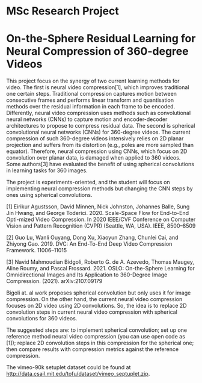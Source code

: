 # MSc Research Project
# **On-the-Sphere Residual Learning for Neural Compression of 360-degree Videos**

This  project focus on the synergy of two current learning methods for video. The  first is neural video compression[1], which improves traditional one certain  steps. Traditional compression captures motion between consecutive frames and  performs linear transform and quantisation methods over the residual  information in each frame to be encoded. Differently, neural video  compression uses methods such as convolutional neural networks (CNNs) to  capture motion and encoder-decoder architectures to propose to compress  residual data. The second is spherical convolutional neural networks (CNNs)  for 360-degree videos. The current compression of such 360-degree videos  intensively relies on 2D planar projection and suffers from its distortion  (e.g., poles are more sampled than equator). Therefore, neural compression  using CNNs, which focus on 2D convolution over planar data, is damaged when  applied to 360 videos. Some authors[3] have evaluated the benefit of using  spherical convolutions in learning tasks for 360 images.          

The project is experiments-oriented, and the student will focus on  implementing neural compression methods but changing the CNN steps by ones  using spherical convolutions.         

 [1] Eirikur Agustsson, David Minnen, Nick Johnston, Johannes Balle, Sung  Jin Hwang, and George Toderici. 2020. Scale-Space Flow for End-to-End  Opti-mized Video Compression. In 2020 IEEE/CVF Conference on Computer Vision  and Pattern Recognition (CVPR) (Seattle, WA, USA). IEEE, 8500–8509     

[2] Guo Lu, Wanli Ouyang, Dong Xu, Xiaoyun Zhang, Chunlei Cai, and Zhiyong  Gao. 2019. DVC: An End-To-End Deep Video Compression Framework.  11006–11015     

[3] Navid Mahmoudian Bidgoli, Roberto G. de A. Azevedo, Thomas Maugey,  Aline Roumy, and Pascal Frossard. 2021. OSLO: On-the-Sphere Learning for  Omnidirectional Images and Its Application to 360-Degree Image Compression.  (2021). arXiv:2107.09179     



Bigoli at. al work proposes spherical convolution but only uses it for image compression. On the other hand, the current neural video compression focuses on 2D video using 2D convolutions. So, the idea is to replace 2D convolution steps in current neural video compression with spherical convolutions for 360 videos.

The suggested steps are: to implement spherical convolution; set up one reference method neural video compression (you can use open code as [1]); replace 2D convolution steps in this compression for the spherical one; then compare results with compression metrics against the reference compression.

The vimeo-90k setuplet dataset could be found at http://data.csail.mit.edu/tofu/dataset/vimeo_septuplet.zip.
